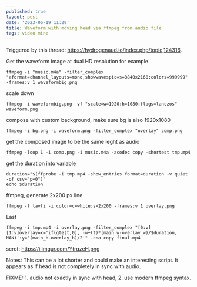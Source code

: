 ```yaml
---
published: true
layout: post
date: '2023-06-19 11:29'
title: Waveform with moving head via ffmpeg from audio file
tags: video mine 
---
```

Triggered by this thread: <https://hydrogenaud.io/index.php/topic,124316>.

Get the waveform image at dual HD resolution for example

	ffmpeg -i "music.m4a" -filter_complex "aformat=channel_layouts=mono,showwavespic=s=3840x2160:colors=999999" -frames:v 1 waveformbig.png

scale down

	ffmpeg -i waveformbig.png -vf "scale=w=1920:h=1080:flags=lanczos" waveform.png

compose with custom background, make sure bg is also 1920x1080

	ffmpeg -i bg.png -i waveform.png -filter_complex "overlay" comp.png 	

get the composed image to be the same leght as audio

	ffmpeg -loop 1 -i comp.png -i music.m4a -acodec copy -shortest tmp.mp4

get the duration into variable

	duration="$(ffprobe -i tmp.mp4 -show_entries format=duration -v quiet -of csv="p=0")"
	echo $duration

ffmpeg, generate 2x200 px line

	ffmpeg -f lavfi -i color=c=white:s=2x200 -frames:v 1 overlay.png

Last

	ffmpeg -i tmp.mp4 -i overlay.png -filter_complex "[0:v][1:v]overlay=x='if(gte(t,0), -w+(t)*(main_w-overlay_w)/$duration, NAN)':y='(main_h-overlay_h)/2'" -c:a copy final.mp4

scrot: <https://i.imgur.com/YtrqzeH.png>

Notes: This can be a lot shorter and could make an interesting script. It appears as if head is not completely in sync with audio.

FIXME: 1. audio not exactly in sync with head, 2. use modern ffmpeg syntax.
